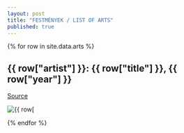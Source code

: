 ```yaml
---
layout: post
title: "FESTMÉNYEK / LIST OF ARTS"
published: true
---
```


{% for row in site.data.arts %}
<h2>{{ row["artist"] }}: {{ row["title"] }}, {{ row["year"] }}</h2>
<p><a href="{{ row["source"] }}" target="_blank">Source</a></p>
<p><img href="{{ row["url"] }}" alt="{{ row["title"] }} by {{ row["artist"] }}"></p>
{% endfor %}